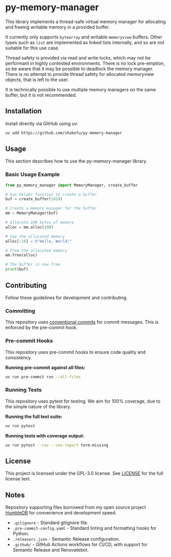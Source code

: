 # py-memory-manager

This library implements a thread-safe virtual memory manager for allocating and
freeing writable memory in a provided buffer.

It currently only supports `bytearray` and writable `memoryview` buffers. Other
types such as `list` are implemented as linked lists internally, and so are not
suitable for this use case.

Thread safety is provided via read and write locks, which may not be performant
in highly contested environments. There is no lock pre-emption, so be aware that
it may be possible to deadlock the memory manager. There is no attempt to
provide thread safety for allocated memoryview objects, that is left to the
user.

It is technically possible to use multiple memory managers on the same buffer,
but it is not recommended.

## Installation

Install directly via GitHub using uv:

```bash
uv add https://github.com/shakefu/py-memory-manager
```

## Usage

This section describes how to use the py-memory-manager library.

### Basic Usage Example

```python
from py_memory_manager import MemoryManager, create_buffer

# Use helper function to create a buffer
buf = create_buffer(1024)

# Create a memory manager for the buffer
mm = MemoryManager(buf)

# Allocate 100 bytes of memory
alloc = mm.alloc(100)

# Use the allocated memory
alloc[:10] = b"Hello, World!"

# Free the allocated memory
mm.free(alloc)

# The buffer is now free
print(buf)

```

## Contributing

Follow these guidelines for development and contributing.

### Committing

This repository uses
[conventional commits](https://www.conventionalcommits.org/en/v1.0.0/) for
commit messages. This is enforced by the pre-commit hook.

### Pre-commit Hooks

This repository uses pre-commit hooks to ensure code quality and consistency.

**Running pre-commit against all files:**

```bash
uv run pre-commit run --all-files
```

### Running Tests

This repository uses pytest for testing. We aim for 100% coverage, due to the
simple nature of the library.

**Running the full test suite:**

```bash
uv run pytest
```

**Running tests with coverage output:**

```bash
uv run pytest --cov --cov-report term-missing
```

## License

This project is licensed under the GPL-3.0 license. See [LICENSE](LICENSE) for
the full license text.

## Notes

Repository supporting files borrowed from my open source project
[HumbleDB](https://github.com/shakefu/humbledb) for convenience and development
speed.

- `.gitignore` - Standard gitignore file.
- `.pre-commit-config.yaml` - Standard linting and formatting hooks for Python.
- `.releaserc.json` - Semantic Release configuration.
- `.github/` - GitHub Actions workflows for CI/CD, with support for Semantic
  Release and Renovatebot.
